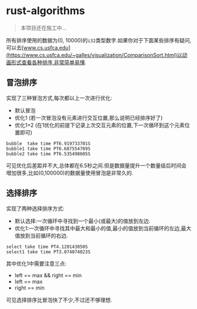 # rust-algorithms

> 本项目还在施工中...

所有排序使用的数据为(0, 10000)的`i32`类型数字.如果你对于下面某些排序有疑问,可以去[www.cs.usfca.edu](https://www.cs.usfca.edu/~galles/visualization/ComparisonSort.html)以动画形式查看各种排序,非常简单易懂.

## 冒泡排序

实现了三种冒泡方式,每次都以上一次进行优化:

- 默认冒泡
- 优化1 (若一次冒泡没有元素进行交互位置,那么说明已经排序好了)
- 优化1+2 (在1优化的前提下记录上次交互元素的位置,下一次循环到这个元素位置即可)

```
bubble  take time PT6.919733701S
bubble1 take time PT6.687554709S
bubble2 take time PT6.535498605S
```

可见优化后差距并不大,总体都在6.5秒之间.但是数据量提升一个数量级后时间会增加很多,比如(0,100000)的数据量使用冒泡是非常久的.

## 选择排序

实现了两种选择排序方式:

- 默认选择:一次循环中寻找到一个最小(或最大)的值放到左边.
- 优化1:一次循环中寻找其中最大和最小的值,最小的值放到当前循环的左边,最大值放到当前循环的右边.

```
select take time PT4.120143050S
select1 take time PT3.074074023S
```

其中优化1中需要注意三点:

- left == max && right == min
- left == max
- right == min

可见选择排序比冒泡快了不少,不过还不够理想.